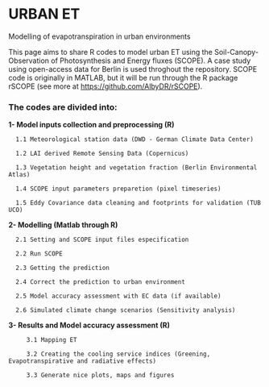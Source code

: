# URBAN ET
Modelling of evapotranspiration in urban environments

This page aims to share R codes to model urban ET using the Soil-Canopy-Observation of Photosynthesis and Energy fluxes (SCOPE). A case study using open-access data for Berlin is used throghout the repository. SCOPE code is originally in MATLAB, but it will be run through the R package rSCOPE (see more at https://github.com/AlbyDR/rSCOPE).


### **The codes are divided into:**


**1- Model inputs collection and preprocessing (R)**

      1.1 Meteorological station data (DWD - German Climate Data Center)

      1.2 LAI derived Remote Sensing Data (Copernicus)

      1.3 Vegetation height and vegetation fraction (Berlin Environmental Atlas)

      1.4 SCOPE input parameters preparetion (pixel timeseries)

      1.5 Eddy Covariance data cleaning and footprints for validation (TUB UCO)
 
   
   
**2- Modelling (Matlab through R)**

      2.1 Setting and SCOPE input files especification  

      2.2 Run SCOPE

      2.3 Getting the prediction
      
      2.4 Correct the prediction to urban environment
      
      2.5 Model accuracy assessment with EC data (if available)
      
      2.6 Simulated climate change scenarios (Sensitivity analysis)
     
   
   
   
**3- Results and Model accuracy assessment (R)**

         3.1 Mapping ET

         3.2 Creating the cooling service indices (Greening, Evapotranspirative and radiative effects)

         3.3 Generate nice plots, maps and figures
